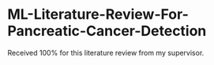 # ML-Literature-Review-For-Pancreatic-Cancer-Detection
Received 100% for this literature review from my supervisor.
